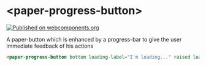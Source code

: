 # \<paper-progress-button\>

[![Published on webcomponents.org](https://img.shields.io/badge/webcomponents.org-published-blue.svg)](https://www.webcomponents.org/element/FabianWilms/paper-progress-button)

A paper-button which is enhanced by a progress-bar to give the user immediate feedback of his actions


<!---
```
<custom-element-demo>
  <template>
    <script src="../webcomponentsjs/webcomponents-lite.js"></script>
    <link rel="import" href="../iron-demo-helpers/demo-pages-shared-styles.html">
    <link rel="import" href="../iron-demo-helpers/demo-snippet.html">
    <link rel="import" href="paper-progress-button.html">
    <style is="custom-style">
    </style>
    <next-code-block></next-code-block>
  </template>
</custom-element-demo>
```
-->
```html
<paper-progress-button bottom loading-label="I'm loading..." raised loading></paper-progress-button>
```
